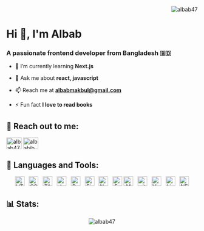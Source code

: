 <p align="right"> <img src="https://komarev.com/ghpvc/?username=albab47&label=Profile%20views&color=0e75b6&style=flat" alt="albab47" /> </p>

<!-- About me -->

# Hi 👋, I'm Albab

### A passionate frontend developer from Bangladesh 🇧🇩

- 🌱 I’m currently learning **Next.js**

- 💬 Ask me about **react, javascript**

- 📫 Reach me at **albabmakbul@gmail.com**

- ⚡ Fun fact **I love to read books**


<!-- Contact -->
## 📧 Reach out to me:

<p align="left">
<a href="https://twitter.com/albab47" target="blank"><img align="center" src="https://raw.githubusercontent.com/rahuldkjain/github-profile-readme-generator/master/src/images/icons/Social/twitter.svg" alt="albab47" height="30" width="40" /></a>
<a href="https://linkedin.com/in/albabibnmakbul" target="blank"><img align="center" src="https://raw.githubusercontent.com/rahuldkjain/github-profile-readme-generator/master/src/images/icons/Social/linked-in-alt.svg" alt="albabibnmakbul" height="30" width="40" /></a>
</p>

<!-- Familiar Tech -->

## 🧰 Languages and Tools:

<p align="center">
<img src="https://img.shields.io/badge/HTML5-282C34?logo=html5&logoColor=E34F26" alt="HTML5 logo" title="HTML5" height="25" />
&nbsp;
<img src="https://img.shields.io/badge/CSS3-282C34?logo=css3&logoColor=1572B6" alt="CSS3 logo" title="CSS3" height="25" />
&nbsp;
<img src="https://img.shields.io/badge/Tailwind CSS-282C34?logo=tailwindcss&logoColor=1572B6" alt="TAILWIND CSS logo" title="TAILWIND CSS" height="25" />
&nbsp;
<img src="https://img.shields.io/badge/JavaScript-282C34?logo=javascript&logoColor=F7DF1E" alt="JavaScript logo" title="JavaScript" height="25" />
&nbsp;
<img src="https://img.shields.io/badge/React-282C34?logo=react&logoColor=61DAFB" alt="React logo" title="React" height="25" />
&nbsp;
<img src="https://img.shields.io/badge/Firebase-282C34?logo=firebase&logoColor=FFCA00" alt="Firebase logo" title="Firebase" height="25" />
&nbsp;
<img src="https://img.shields.io/badge/Node js-282C34?logo=node.js" alt="Nodejs logo" title="Nodejs" height="25" />
&nbsp;
<img src="https://img.shields.io/badge/Express js-282C34?logo=express" alt="Express logo" title="Express js" height="25" />
<img src="https://img.shields.io/badge/Mongodb-282C34?logo=mongodb" alt="Mongodb logo" title="Mongodb" height="25" />
&nbsp;
<img src="https://img.shields.io/badge/git-282C34?logo=git&logoColor=F05032" alt="git logo" title="git" height="25" />
&nbsp;
<img src="https://img.shields.io/badge/VS%20Code-282C34?logo=visual-studio-code&logoColor=007ACC" alt="Visual Studio Code logo" title="Visual Studio Code" height="25" />
&nbsp;
<img src="https://img.shields.io/badge/linux-282C34?logo=linux" alt="Linux logo" title="Linux" height="25" />
&nbsp;
<img src="https://img.shields.io/badge/Next js-282C34?logo=next.js" alt="NEXT JS logo" title="NEXT JS" height="25" />

</p>


## 📊 Stats:
<p align="center"><img align="center" src="https://github-readme-streak-stats.herokuapp.com/?user=albab47&" alt="albab47" /></p>


<!-- - 👋 Hi, I’m @Albab47
- 👀 I’m interested in book reading and programmig...
- 🌱 I’m currently learning HTML, CSS, Javascript and React and in future I will learn backend technologies like Nodejs, Expressjs and Mongodb in the future...
- 💞️ I’m looking to collaborate on some interesting projects...
- 📫 How to reach me: You can find me on Twitter(@Albab47) ... -->

<!---
Albab47/Albab47 is a ✨ special ✨ repository because its `README.md` (this file) appears on your GitHub profile.
You can click the Preview link to take a look at your changes.
--->
